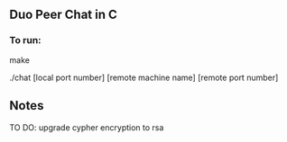 ## Duo Peer Chat in C

### To run:

make

./chat [local port number] [remote machine name] [remote port number]




## Notes

TO DO: upgrade cypher encryption to rsa


